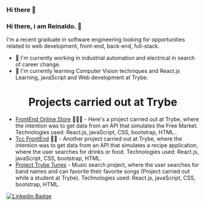 ### Hi there 👋


### Hi there, i am Reinaldo. 👋
I'm a recent graduate in software engineering looking for opportunities related to web development, front-end, back-end, full-stack.
- 🔭 I'm currently working in industrial automation and electrical in search of career change.
- 🌱 I'm currently learning Computer Vision techniques and React.js Learning, javaScript and Web development at Trybe.

<h1 align="center">Projects carried out at Trybe</h1>

- [FrontEnd Online Store](https://jade-trifle-9cc2b8.netlify.app/) 👨🏼‍🏫 - Here's a project carried out at Trybe, where the intention was to get data from an API that simulates the Free Market. Technologies used: React.js, javaScript, CSS, bootstrap, HTML..
- [Tcc FrontEnd](https://effortless-jelly-2a6292.netlify.app/) ✍🏼 - Another project carried out at Trybe, where the intention was to get data from an API that simulates a recipe application, where the user searches for drinks or food. Technologies used: React.js, javaScript, CSS, bootstrap, HTML.
- [Project Trybe Tunes](https://trybe-tunes.web.app/)  - Music search project, where the user searches for band names and can favorite their favorite songs (Project carried out while a student at Trybe). Technologies used: React.js, javaScript, CSS, bootstrap, HTML.



[![Linkedin Badge](https://img.shields.io/badge/-LinkedIn-blue?style=flat-square&logo=Linkedin&logoColor=white&link=https://www.linkedin.com/in/reinaldo-pereira-9222a27a/)](https://www.linkedin.com/in/reinaldo-pereira-9222a27a/)

